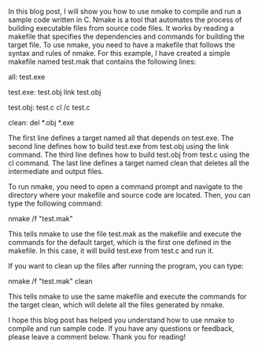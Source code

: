 In this blog post, I will show you how to use nmake to compile and run a sample code written in C. Nmake is a tool that automates the process of building executable files from source code files. It works by reading a makefile that specifies the dependencies and commands for building the target file. To use nmake, you need to have a makefile that follows the syntax and rules of nmake. For this example, I have created a simple makefile named test.mak that contains the following lines:

all: test.exe

test.exe: test.obj
    link test.obj

test.obj: test.c
    cl /c test.c

clean:
    del *.obj *.exe

The first line defines a target named all that depends on test.exe. The second line defines how to build test.exe from test.obj using the link command. The third line defines how to build test.obj from test.c using the cl command. The last line defines a target named clean that deletes all the intermediate and output files.

To run nmake, you need to open a command prompt and navigate to the directory where your makefile and source code are located. Then, you can type the following command:

nmake /f "test.mak"

This tells nmake to use the file test.mak as the makefile and execute the commands for the default target, which is the first one defined in the makefile. In this case, it will build test.exe from test.c and run it.

If you want to clean up the files after running the program, you can type:

nmake /f "test.mak" clean

This tells nmake to use the same makefile and execute the commands for the target clean, which will delete all the files generated by nmake.

I hope this blog post has helped you understand how to use nmake to compile and run sample code. If you have any questions or feedback, please leave a comment below. Thank you for reading!
